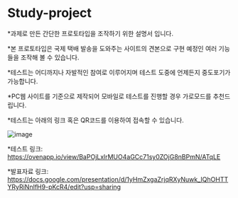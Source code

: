 # Study-project

*과제로 만든 간단한 프로토타입을 조작하기 위한 설명서 입니다.

*본 프로토타입은 국제 택배 발송을 도와주는 사이트의 견본으로 구현 예정인 여러 기능들을 조작해 볼 수 있습니다.

*테스트는 어디까지나 자발적인 참여로 이루어지며 테스트 도중에 언제든지 중도포기가 가능합니다.

*PC웹 사이트를 기준으로 제작되어 모바일로 테스트를 진행할 경우 가로모드를 추천드립니다.

*테스트는 아래의 링크 혹은 QR코드를 이용하여 접속할 수 있습니다.

![image](https://user-images.githubusercontent.com/101612281/201633973-e4a62946-134e-4a99-ad5d-94bbdf355393.png)

*테스트 링크: https://ovenapp.io/view/BaPOjLxlrMUO4aGCc71sy0ZOjG8nBPmN/ATqLE 

*발표자료 링크: https://docs.google.com/presentation/d/1yHmZxgaZrjqRXyNuwk_IQhOHTTYRyRiNnIfH9-pKcR4/edit?usp=sharing 
